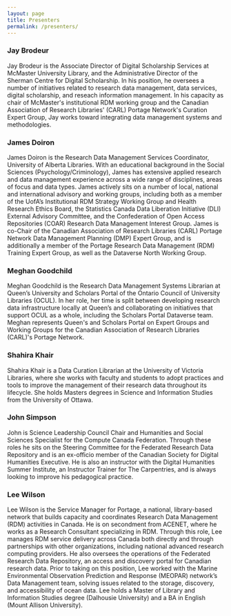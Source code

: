```yaml
---
layout: page
title: Presenters
permalink: /presenters/
---
```


### Jay Brodeur
Jay Brodeur is the Associate Director of Digital Scholarship Services at McMaster University Library, and the Administrative Director of the Sherman Centre for Digital Scholarship. In his position, he oversees a number of initiatives related to research data management, data services, digital scholarship, and reseach information management. In his capacity as chair of McMaster's institutional RDM working group and the Canadian Association of Research Libraries' (CARL) Portage Network's Curation Expert Group, Jay works toward integrating data management systems and methodologies. 

### James Doiron
James Doiron is the Research Data Management Services Coordinator, University of Alberta Libraries. With an educational background in the Social Sciences (Psychology/Criminology), James has extensive applied research and data management experience across a wide range of disciplines, areas of focus and data types. James actively sits on a number of local, national and international advisory and working groups, including both as a member of the UofA’s Institutional RDM Strategy Working Group and Health Research Ethics Board, the Statistics Canada Data Liberation Initiative (DLI) External Advisory Committee, and the Confederation of Open Access Repositories (COAR) Research Data Management Interest Group. James is co-Chair of the Canadian Association of Research Libraries (CARL) Portage Network Data Management Planning (DMP) Expert Group, and is additionally a member of the Portage Research Data Management (RDM) Training Expert Group, as well as the Dataverse North Working Group.   

### Meghan Goodchild
Meghan Goodchild is the Research Data Management Systems Librarian at Queen’s University and Scholars Portal of the Ontario Council of University Libraries (OCUL). In her role, her time is split between developing research data infrastructure locally at Queen’s and collaborating on initiatives that support OCUL as a whole, including the Scholars Portal Dataverse team. Meghan represents Queen's and Scholars Portal on Expert Groups and Working Groups for the Canadian Association of Research Libraries (CARL)'s Portage Network.

### Shahira Khair
Shahira Khair is a Data Curation Librarian at the University of Victoria Libraries, where she works with faculty and students to adopt practices and tools to improve the management of their research data throughout its lifecycle. She holds Masters degrees in Science and Information Studies from the University of Ottawa.

### John Simpson
John is Science Leadership Council Chair and Humanities and Social Sciences Specialist for the Compute Canada Federation.  Through these roles he sits on the Steering Committee for the Federated Research Data Repository and is an ex-officio member of the Canadian Society for Digital Humanities Executive.  He is also an instructor with the Digital Humanities Summer Institute, an Instructor Trainer for The Carpentries, and is always looking to improve his pedagogical practice.

### Lee Wilson
Lee Wilson is the Service Manager for Portage, a national, library-based network that builds capacity and coordinates Research Data Management (RDM) activities in Canada. He is on secondment from ACENET, where he works as a Research Consultant specializing in RDM. Through this role, Lee manages RDM service delivery across Canada both directly and through partnerships with other organizations, including national advanced research computing providers. He also oversees the operations of the Federated Research Data Repository, an access and discovery portal for Canadian research data. Prior to taking on this position, Lee worked with the Marine Environmental Observation Prediction and Response (MEOPAR) network’s Data Management team, solving issues related to the storage, discovery, and accessibility of ocean data. Lee holds a Master of Library and Information Studies degree (Dalhousie University) and a BA in English (Mount Allison University).
